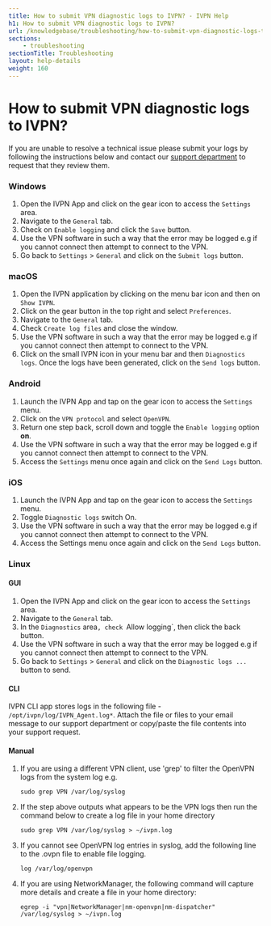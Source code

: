 ```yaml
---
title: How to submit VPN diagnostic logs to IVPN? - IVPN Help
h1: How to submit VPN diagnostic logs to IVPN?
url: /knowledgebase/troubleshooting/how-to-submit-vpn-diagnostic-logs-to-ivpn/
sections:
    - troubleshooting
sectionTitle: Troubleshooting
layout: help-details
weight: 160
---
```

# How to submit VPN diagnostic logs to IVPN?

If you are unable to resolve a technical issue please submit your logs by following the instructions below and contact our [support department](/contactus/) to request that they review them.

### Windows

1. Open the IVPN App and click on the gear icon to access the `Settings` area.
2. Navigate to the `General` tab.
3. Check on `Enable logging` and click the `Save` button.
4. Use the VPN software in such a way that the error may be logged e.g if you cannot connect then attempt to connect to the VPN.
5. Go back to `Settings` > `General` and click on the `Submit logs` button.

### macOS

1. Open the IVPN application by clicking on the menu bar icon and then on `Show IVPN`.
2. Click on the gear button in the top right and select `Preferences`.
3. Navigate to the `General` tab.
4. Check `Create log files` and close the window.
5. Use the VPN software in such a way that the error may be logged e.g if you cannot connect then attempt to connect to the VPN.
6. Click on the small IVPN icon in your menu bar and then `Diagnostics logs`. Once the logs have been generated, click on the `Send logs` button.

### Android

1. Launch the IVPN App and tap on the gear icon to access the `Settings` menu.
2. Click on the `VPN protocol` and select `OpenVPN`.
3. Return one step back, scroll down and toggle the `Enable logging` option **on**.
4. Use the VPN software in such a way that the error may be logged e.g if you cannot connect then attempt to connect to the VPN.
5. Access the `Settings` menu once again and click on the `Send Logs` button.

### iOS

1. Launch the IVPN App and tap on the gear icon to access the `Settings` menu.
2. Toggle `Diagnostic logs` switch On.
5. Use the VPN software in such a way that the error may be logged e.g if you cannot connect then attempt to connect to the VPN.
6. Access the Settings menu once again and click on the `Send Logs` button.

### Linux

#### GUI

1. Open the IVPN App and click on the gear icon to access the `Settings` area.
2. Navigate to the `General` tab.
3. In the `Diagnostics` area`, check `Allow logging`, then click the back button.
4. Use the VPN software in such a way that the error may be logged e.g if you cannot connect then attempt to connect to the VPN.
5. Go back to `Settings` > `General` and click on the `Diagnostic logs ...` button to send.

#### CLI

IVPN CLI app stores logs in the following file - `/opt/ivpn/log/IVPN_Agent.log*`. Attach the file or files to your email message to our support department or copy/paste the file contents into your support request.

#### Manual

1.  If you are using a different VPN client, use 'grep' to filter the OpenVPN logs from the system log e.g.
    ```
    sudo grep VPN /var/log/syslog
    ```

2.  If the step above outputs what appears to be the VPN logs then run the command below to create a log file in your home directory
    ```
    sudo grep VPN /var/log/syslog > ~/ivpn.log
    ```

3.  If you cannot see OpenVPN log entries in syslog, add the following line to the .ovpn file to enable file logging.
    ```
    log /var/log/openvpn
    ```

4.  If you are using NetworkManager, the following command will capture more details and create a file in your home directory:
    ```
    egrep -i "vpn|NetworkManager|nm-openvpn|nm-dispatcher" /var/log/syslog > ~/ivpn.log
    ```
